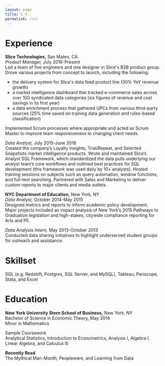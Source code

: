 ```yaml
---
layout: page
title: C.V.
permalink: /cv/
---
```

Experience
==
**Slice Technologies,** San Mateo, CA  
*Product Manager,* July 2016-Present  
Led a team of five engineers and one designer in Slice's B2B product group. Drove various projects from concept to launch, including the following:
- the delivery system for Slice's data feed product line (30% YoY revenue growth)
- a market intelligence dashboard that tracked e-commerce sales across over 100 syndicated data categories (six figures of revenue and cost savings in its first year)
- a data enrichment process that gathered UPCs from various third-party sources (25% time saved on training data generation and rules-based classification)  
  
Implemented Scrum processes where appropriate and acted as Scrum Master to improve team responsiveness to changing client needs.  
  
*Data Analyst,* July 2015-June 2016  
Created the company’s Loyalty Insights, Trial/Repeat, and Selected Snapshots market intelligence products. Wrote and maintained Slice’s Analyst SQL Framework, which standardized the data pulls underlying our analyst team’s core workflows and outlined best practices for SQL development (this framework was used daily by 10+ analysts). Hosted training sessions on subjects such as query automation, window functions, and full-text searching. Partnered with Sales and Marketing to deliver custom reports to major clients and media outlets.  
  
**NYC Department of Education,** New York, NY  
*Data Analyst,* October 2014-May 2015  
Designed metrics and reports to inform academic policy development. Major projects included an impact analysis of New York’s 2015 Pathways to Graduation legislation and high-stakes, citywide compliance reporting for Arts and PE.  
  
*Data Analysis Intern,* May 2013-October 2013  
Conducted data sharing initiatives to highlight underserved student groups for outreach and assistance.  
  
  
Skillset
==
SQL (e.g. Redshift, Postgres, SQL Server, and MySQL), Tableau, Periscope, Stata, and Excel  
  
  
Education
==
**New York University Stern School of Business,** New York, NY  
Bachelor of Science in Economic Theory, May 2014  
Minor in Mathematics  
  
Sample Coursework  
Analytical Statistics, Introduction to Econometrics, Analysis I, Algebra I, Linear Algebra, and Calculus III  
  
**Recently Read**  
The Mythical Man-Month, Peopleware, and Learning from Data
